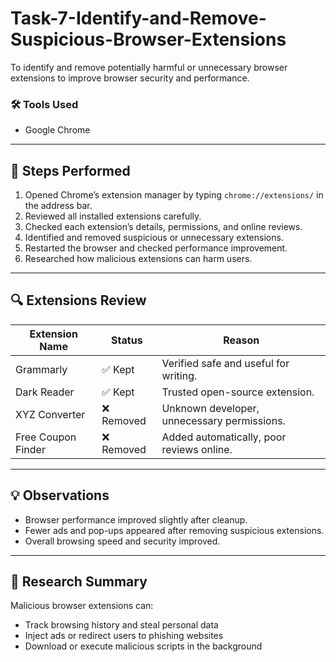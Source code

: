 # Task-7-Identify-and-Remove-Suspicious-Browser-Extensions
To identify and remove potentially harmful or unnecessary browser extensions to improve browser security and performance.

### 🛠️ Tools Used
- Google Chrome 

---

## 🧭 Steps Performed

1. Opened Chrome’s extension manager by typing `chrome://extensions/` in the address bar.  
2. Reviewed all installed extensions carefully.  
3. Checked each extension’s details, permissions, and online reviews.  
4. Identified and removed suspicious or unnecessary extensions.  
5. Restarted the browser and checked performance improvement.  
6. Researched how malicious extensions can harm users.

---

## 🔍 Extensions Review

| Extension Name | Status | Reason |
|----------------|---------|--------|
| Grammarly | ✅ Kept | Verified safe and useful for writing. |
| Dark Reader | ✅ Kept | Trusted open-source extension. |
| XYZ Converter | ❌ Removed | Unknown developer, unnecessary permissions. |
| Free Coupon Finder | ❌ Removed | Added automatically, poor reviews online. |

---

## 💡 Observations
- Browser performance improved slightly after cleanup.  
- Fewer ads and pop-ups appeared after removing suspicious extensions.  
- Overall browsing speed and security improved.

---

## 🧠 Research Summary
Malicious browser extensions can:
- Track browsing history and steal personal data  
- Inject ads or redirect users to phishing websites  
- Download or execute malicious scripts in the background  


